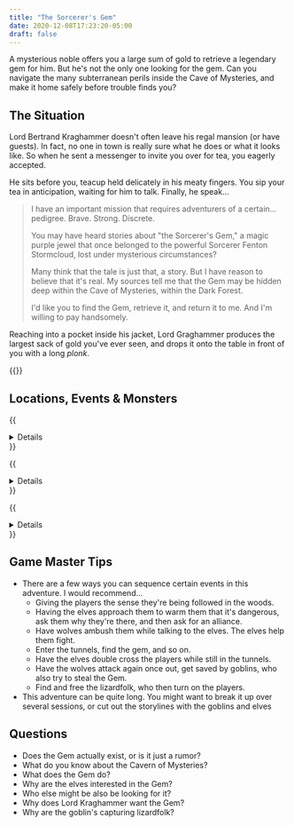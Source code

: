 ```yaml
---
title: "The Sorcerer's Gem"
date: 2020-12-08T17:23:20-05:00
draft: false
---
```


A mysterious noble offers you a large sum of gold to retrieve a legendary gem for him. But he's not the only one looking for the gem. Can you navigate the many subterranean perils inside the Cave of Mysteries, and make it home safely before trouble finds you?

<div data-toc="In This Adventure"></div>



## The Situation

Lord Bertrand Kraghammer doesn't often leave his regal mansion (or have guests). In fact, no one in town is really sure what he does or what it looks like. So when he sent a messenger to invite you over for tea, you eagerly accepted.

He sits before you, teacup held delicately in his meaty fingers. You sip your tea in anticipation, waiting for him to talk. Finally, he speak...

> I have an important mission that requires adventurers of a certain... pedigree. Brave. Strong. Discrete.
>
> You may have heard stories about "the Sorcerer's Gem," a magic purple jewel that once belonged to the powerful Sorcerer Fenton Stormcloud, lost under mysterious circumstances?
>
> Many think that the tale is just that, a story. But I have reason to believe that it's real. My sources tell me that the Gem may be hidden deep within the Cave of Mysteries, within the Dark Forest.
>
> I'd like you to find the Gem, retrieve it, and return it to me. And I'm willing to pay handsomely.

Reaching into a pocket inside his jacket, Lord Graghammer produces the largest sack of gold you've ever seen, and drops it onto the table in front of you with a long _plonk_.

{{<maps href="/downloads/map.pdf">}}



## Locations, Events & Monsters

{{<details summary="The Dark Forest" blurb="To the East of the town of Farfaria, the Dark Forest is home to creatures of a more primal nature. Goblins. Lizardfolk. Wolves. Werebears. Unfortunately, it's also where the entrance to the Cavern of Mysteries lies.">}}
- _Events_
	+ The wolves are controlled by the sorcerer, Fenton Stormcloud, and track the players wherever they go (don't reveal this to the players right away)
	+ Bandits attempt to rob the adventurers of their gold, or the Gem if their in possession of it
	+ The elves are also searching for the Sorcerer's Gem, and want create an alliance
	+ The elves double cross the players
	+ Once in possession of the Gem, trees begin to come to life
- _Monsters_
	+ {{<monster name="Wolf">}}
	+ {{<monster name="Bear">}}
	+ {{<monster name="Treefolk">}}
	+ {{<monster name="Bandit">}}
	+ {{<monster name="Elf">}}
{{</details>}}

{{<details summary="The Cavern of Mysteries" blurb="A deep, winding cave system with many entrances. It winds under most of Farfaria. Certain parts are completely sealed off by time or haven't been explored in years. Many an adventurer has entered the caves... and never returned.">}}
- _Events_
	+ A trap door gives way to another level of tunnels
	+ Water floods a chamber
	+ A troll accuses the players of trying to steal his gold
	+ A cave-in traps the players in a section of tunnel
	+ The only way forward is over a giant precipice that falls to unknown depths
	+ A low fog fills a section of tunnel... then turns into poison gas
	+ A chamber of ice creates cold slippery conditions, and contains an Ice Monster
	+ The walls of the tunnel appear to shift and move. It feels like they've been walking in circles.
	+ Once the gem in their possession, the party gets the feeling they're being followed
- _Monsters_
	+ {{<monster name="Rat">}}
	+ {{<monster name="Bat">}}
	+ {{<monster name="Spider (Giant)">}}
	+ {{<monster name="Scorpion (Giant)">}}
	+ {{<monster name="Slime/Ooze">}}
	+ {{<monster name="Skeleton">}}
	+ {{<monster name="Toad (Giant)">}}
	+ {{<monster name="Wolf">}}
	+ {{<monster name="Pirate">}}
	+ {{<monster name="Troll">}}
	+ {{<monster name="Kobold">}}
	+ {{<monster name="Ice Monster">}}
{{</details>}}

{{<details summary="The Goblin Village" blurb="Deep in the Dark Forest is a village of goblins. They leave the town of Farfaria alone, but will attack travelers and other woodland creatures." margin="true">}}
- _Events_
	+ The players see goblins attack a traveler and steal everything (including his horse and cart), _or_ the goblins save the players from wolves
	+ At the goblin village, players find lizardfolk being held captive
	+ Lizardfolk turn on the players and attack them
- _Monsters_
	+ {{<monster name="Goblin">}}
	+ {{<monster name="Lizardfolk">}}
	+ {{<monster name="Wolf">}}
{{</details>}}



## Game Master Tips

- There are a few ways you can sequence certain events in this adventure. I would recommend...
	+ Giving the players the sense they're being followed in the woods.
	+ Having the elves approach them to warm them that it's dangerous, ask them why they're there, and then ask for an alliance.
	+ Have wolves ambush them while talking to the elves. The elves help them fight.
	+ Enter the tunnels, find the gem, and so on.
	+ Have the elves double cross the players while still in the tunnels.
	+ Have the wolves attack again once out, get saved by goblins, who also try to steal the Gem.
	+ Find and free the lizardfolk, who then turn on the players.
- This adventure can be quite long. You might want to break it up over several sessions, or cut out the storylines with the goblins and elves



## Questions

- Does the Gem actually exist, or is it just a rumor?
- What do you know about the Cavern of Mysteries?
- What does the Gem do?
- Why are the elves interested in the Gem?
- Who else might be also be looking for it?
- Why does Lord Kraghammer want the Gem?
- Why are the goblin's capturing lizardfolk?